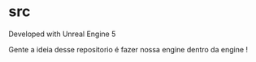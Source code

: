 # src

Developed with Unreal Engine 5

Gente a ideia desse repositorio é fazer nossa engine dentro da engine ! 
